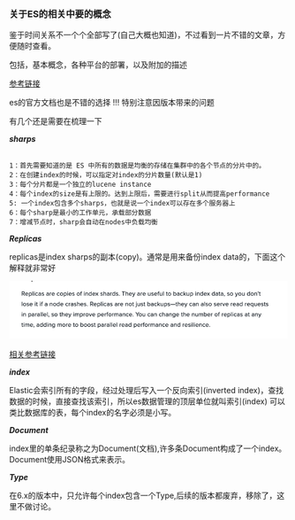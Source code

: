 ### 关于ES的相关中要的概念

鉴于时间关系不一个个全部写了(自己大概也知道)，不过看到一片不错的文章，方便随时查看。

包括，基本概念，各种平台的部署，以及附加的描述

[参考链接](https://cloud.netapp.com/blog/cvo-blg-elasticsearch-concepts-deployment-options-and-best-practices)

es的官方文档也是不错的选择
!!! 特别注意因版本带来的问题

有几个还是需要在梳理一下

***sharps***

````text

1：首先需要知道的是 ES 中所有的数据是均衡的存储在集群中的各个节点的分片中的。
2：在创建index的时候，可以指定对index的分片数量(默认是1)
3：每个分片都是一个独立的lucene instance
4：每个index的size是有上限的。达到上限后，需要进行split从而提高performance
5: 一个index包含多个sharps，也就是说一个index可以存在多个服务器上
6：每个sharp是最小的工作单元，承载部分数据
7：增减节点时，sharp会自动在nodes中负载均衡

````

***Replicas***

replicas是index sharps的副本(copy)。通常是用来备份index data的，下面这个解释就非常好

![img.png](img.png)

[相关参考链接](https://blog.csdn.net/sinat_16658263/article/details/90444038)

***index***

Elastic会索引所有的字段，经过处理后写入一个反向索引(inverted index)，查找数据的时候，直接查找该索引，所以es数据管理的顶层单位就叫索引(index)
可以类比数据库的表，每个index的名字必须是小写。

***Document***

index里的单条纪录称之为Document(文档),许多条Document构成了一个index。Document使用JSON格式来表示。

***Type***

在6.x的版本中，只允许每个index包含一个Type,后续的版本都废弃，移除了，这里不做讨论。